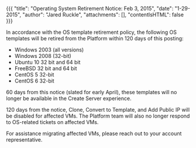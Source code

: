 {{{
  "title": "Operating System Retirement Notice: Feb 3, 2015",
  "date": "1-29-2015",
  "author": "Jared Ruckle",
  "attachments": [],
  "contentIsHTML": false
}}}

In accordance with the OS template retirement policy, the following OS templates will be retired from the Platform within 120 days of this posting:

* Windows 2003 (all versions)
* Windows 2008 (32-bit)
* Ubuntu 10 32 bit and 64 bit
* FreeBSD 32 bit and 64 bit
* CentOS 5 32-bit
* CentOS 6 32-bit

60 days from this notice (slated for early April), these templates will no longer be available in the Create Server experience. 

120 days from the notice, Clone, Convert to Template, and Add Public IP will be disabled for affected VMs.  The Platform team will also no longer respond to OS-related tickets on affected VMs.

For assistance migrating affected VMs, please reach out to your account representative.
